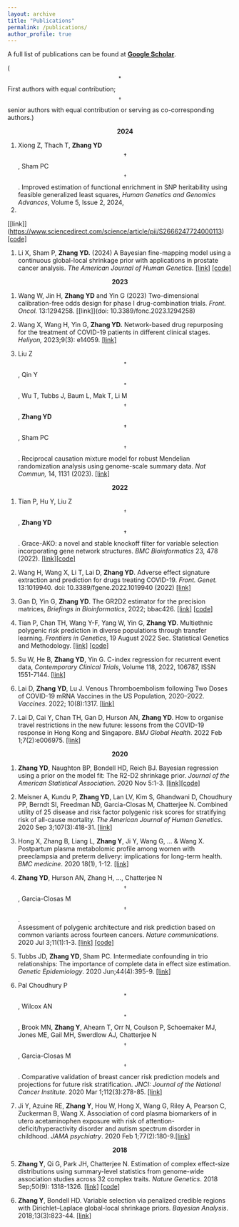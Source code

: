 ```yaml
---
layout: archive
title: "Publications"
permalink: /publications/
author_profile: true
---
```



A full list of publications can be found at 
[**Google Scholar**](https://scholar.google.com/citations?user=BQJDI9YAAAAJ&hl=en).

($$^*$$First authors with equal contribution;     $$^\dagger$$senior authors with equal contribution or serving as co-corresponding authors.)


<!---
**<center>Preprints</center>**
**<center>Publications</center>** 
-->



**<center>&nbsp;&nbsp;&nbsp;&nbsp;&nbsp;&nbsp;
2024</center>**

1. Xiong Z,  Thach T, __Zhang YD$$^\dagger$$__, Sham PC$$^\dagger$$. 
Improved estimation of functional enrichment in SNP heritability using feasible generalized least squares,
_Human Genetics and Genomics Advances_,
Volume 5, Issue 2,
2024,
100272.
[[link]]
(https://www.sciencedirect.com/science/article/pii/S2666247724000113)
[[code]](https://github.com/xzw20046/gldsc)

1. Li X,  Sham P,  __Zhang YD.__  (2024) A Bayesian fine-mapping model using a continuous global-local shrinkage prior with applications in prostate cancer analysis. _The American Journal of Human Genetics._ [[link]](https://doi.org/10.1016/j.ajhg.2023.12.007)
[[code]](https://github.com/xiangli428/h2D2)
<!---
-->
**<center>2023</center>**

1. Wang W, Jin H, __Zhang YD__ and Yin G (2023) Two-dimensional calibration-free odds design for phase I drug-combination trials. _Front. Oncol._ 13:1294258. [[link]](doi: 10.3389/fonc.2023.1294258)



1.  Wang X,   Wang H,   Yin G,   __Zhang YD.__ 
	Network-based drug repurposing for the treatment of COVID-19 patients in different clinical stages.   _Heliyon,_ 2023;9(3): e14059. [[link]](https://doi.org/10.1016/j.heliyon.2023.e14059)


1. Liu Z$$^*$$, Qin Y$$^*$$, Wu T,   Tubbs J, Baum L, Mak T, Li M$$^\dagger$$, __Zhang YD$$^\dagger$$__, Sham PC$$^\dagger$$. 
 Reciprocal causation mixture model for robust Mendelian randomization analysis using genome-scale summary data. _Nat Commun,_ 14, 1131 (2023). [[link]](https://doi.org/10.1038/s41467-023-36490-4)
<!---
-->
**<center>2022</center>**

1. Tian P, Hu Y, Liu Z$$^\dagger$$,  __Zhang YD$$^\dagger$$__. Grace-AKO: a novel and stable knockoff filter for variable selection incorporating gene network structures. _BMC Bioinformatics_ 23, 478 (2022). [[link]](https://doi.org/10.1186/s12859-022-05016-y)[[code]](https://github.com/mxxptian/GraceAKO)



1. Wang H, Wang X, Li T, Lai D,  __Zhang YD__.  Adverse effect signature extraction and prediction for drugs treating COVID-19. _Front. Genet._ 13:1019940. doi: 10.3389/fgene.2022.1019940 (2022) [[link]](https://doi.org/10.3389/fgene.2022.1019940)




1. Gan D, Yin G, __Zhang YD__. The GR2D2 estimator for the precision matrices, _Briefings in Bioinformatics_, 2022; bbac426.
[[link]](https://academic.oup.com/bib/advance-article-abstract/doi/10.1093/bib/bbac426/6731716) [[code]](https://github.com/RavenGan/GR2D2)


1. Tian P, Chan TH, Wang Y-F, Yang W, Yin G, __Zhang YD__.  Multiethnic polygenic risk prediction in diverse populations through transfer learning.  _Frontiers in Genetics_, 19 August 2022
Sec. Statistical Genetics and Methodology. 
[[link]](https://www.frontiersin.org/articles/10.3389/fgene.2022.906965/full?&utm_source=Email_to_authors_&utm_medium=Email&utm_content=T1_11.5e1_author&utm_campaign=Email_publication&field=&journalName=Frontiers_in_Genetics&id=906965) [[code]](https://github.com/mxxptian/TLMulti)


1. Su W, He B, __Zhang YD__, Yin G. 
C-index regression for recurrent event data,
_Contemporary Clinical Trials_,
Volume 118,
2022,
106787,
ISSN 1551-7144.
[[link]](https://www.sciencedirect.com/science/article/pii/S1551714422001136)



1. Lai D, __Zhang YD__, Lu J. Venous Thromboembolism following Two Doses of COVID-19 mRNA Vaccines in the US Population, 2020–2022. _Vaccines_. 2022; 10(8):1317. 
[[link]](https://www.mdpi.com/2076-393X/10/8/1317)




1. Lai D, Cai Y, Chan TH, Gan D, Hurson AN, __Zhang YD__. How to organise travel restrictions in the new future: lessons from the COVID-19 response in Hong Kong and Singapore. _BMJ Global Health_. 2022 Feb 1;7(2):e006975. [[link]](https://gh.bmj.com/content/7/2/e006975.abstract)
<!---
-->
**<center>2020</center>**

1. __Zhang YD__, Naughton BP, Bondell HD, Reich BJ. Bayesian regression using a prior on the model fit: The R2-D2 shrinkage prior. _Journal of the American Statistical Association_. 2020 Nov 5:1-3. [[link]](https://doi.org/10.1080/01621459.2020.1825449)[[code]](https://github.com/yandorazhang/R2D2)

1. Meisner A, Kundu P, __Zhang YD__, Lan LV, Kim S, Ghandwani D, Choudhury PP, Berndt SI, Freedman ND, Garcia-Closas M, Chatterjee N. Combined utility of 25 disease and risk factor polygenic risk scores for stratifying risk of all-cause mortality. _The American Journal of Human Genetics_. 2020 Sep 3;107(3):418-31. [[link]](https://www.sciencedirect.com/science/article/abs/pii/S0002929720302329)

1. Hong X, Zhang B, Liang L, __Zhang Y__, Ji Y, Wang G, ... & Wang X.   Postpartum plasma metabolomic profile among women with preeclampsia and preterm delivery: implications for long-term health. _BMC medicine_. 2020 18(1), 1-12. [[link]](https://bmcmedicine.biomedcentral.com/articles/10.1186/s12916-020-01741-4)


1.  __Zhang  YD__,   Hurson AN, Zhang H, ...,  Chatterjee N$$^\dagger$$,  Garcia-Closas M$$^\dagger$$.   
Assessment of polygenic architecture and risk prediction based on common variants across fourteen cancers. _Nature communications._ 2020 Jul 3;11(1):1-3. [[link]](https://www.nature.com/articles/s41467-020-16483-3)
[[code]](https://github.com/yandorazhang/CancerEffectSize)

2. Tubbs JD, **Zhang YD**, Sham PC. Intermediate confounding in trio relationships: The importance of complete data in effect size estimation. _Genetic Epidemiology_. 2020 Jun;44(4):395-9. [[link]](https://onlinelibrary.wiley.com/doi/abs/10.1002/gepi.22294)


4. Pal Choudhury P$$^*$$, Wilcox AN$$^*$$, Brook MN, **Zhang Y**, Ahearn T, Orr N, Coulson P, Schoemaker MJ, Jones ME, Gail MH, Swerdlow AJ,  Chatterjee N$$^\dagger$$,  Garcia-Closas M$$^\dagger$$. Comparative validation of breast cancer risk prediction models and projections for future risk stratification. _JNCI: Journal of the National Cancer Institute_. 2020 Mar 1;112(3):278-85. [[link]](https://academic.oup.com/jnci/advance-article/doi/10.1093/jnci/djz113/5511406?searchresult=1)  



3. Ji Y, Azuine RE, **Zhang Y**, Hou W, Hong X, Wang G, Riley A, Pearson C, Zuckerman B, Wang X. Association of cord plasma biomarkers of in utero acetaminophen exposure with risk of attention-deficit/hyperactivity disorder and autism spectrum disorder in childhood. _JAMA psychiatry_. 2020 Feb 1;77(2):180-9.[[link]](https://jamanetwork.com/journals/jamapsychiatry/fullarticle/2753512?guestAccessKey=e3ed6a0c-3d29-49fe-98ae-fb012a6de8ce&utm_source=jps&utm_medium=email&utm_campaign=author_alert-jamanetwork&utm_content=author-author_engagement&utm_term=1m)
<!---
-->
**<center>2018</center>**


5. **Zhang Y**,  Qi G, Park JH, Chatterjee N. Estimation of complex effect-size distributions using summary-level statistics from genome-wide association studies across 32 complex traits. _Nature Genetics_. 2018 Sep;50(9): 1318-1326.   [[link]](https://www.nature.com/articles/s41588-018-0193-x?_ga=2.159118714.1393237673.1538611200-2049736318.1538611200)  [[code]](https://github.com/yandorazhang/GENESIS)


6. **Zhang Y**, Bondell HD. Variable selection via penalized credible regions with Dirichlet–Laplace global-local shrinkage priors. _Bayesian Analysis_. 2018;13(3):823-44.  [[link]](https://projecteuclid.org/euclid.ba/1508551721) 







